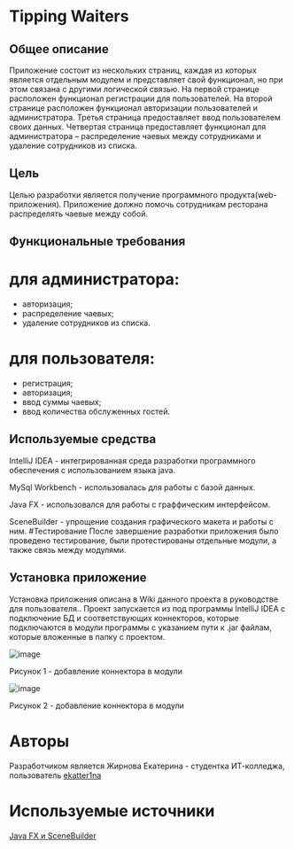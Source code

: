 # Tipping Waiters
## Общее описание 
Приложение состоит из нескольких страниц, каждая из которых является отдельным модулем и представляет свой функционал, но при этом связана с другими логической связью. На первой странице расположен функционал регистрации для пользователей. На второй странице расположен функционал авторизации пользователей и администратора. Третья страница предоставляет ввод пользователем своих данных. Четвертая страница предоставляет функционал для администратора – распределение чаевых между сотрудниками и удаление сотрудников из списка.
## Цель
Целью разработки является получение программного продукта(web-приложения). Приложение должно помочь сотрудникам ресторана распределять чаевые между собой.
## Функциональные требования
# для администратора: 
-	авторизация;
-	распределение чаевых;
-	удаление сотрудников из списка.
# для пользователя: 
-	регистрация;
-	авторизация;
- ввод суммы чаевых;
- ввод количества обслуженных гостей.
## Используемые средства
IntelliJ IDEA - интегрированная среда разработки программного обеспечения с использованием языка java.

MySql Workbench - использовалась для работы с базой данных.

Java FX - использовался для работы с граффическим интерфейсом.

SceneBuilder - упрощение создания графического макета и работы с ним. #Тестирование После завершение разработки приложения было проведено тестирование, были протестированы отдельные модули, а также связь между модулями.
## Установка приложение
Установка приложения описана в Wiki данного проекта в руководстве для пользователя.. Проект запускается из под программы IntelliJ IDEA с подключение БД и соответствующих коннекторов, которые подключаются в модули программы с указанием пути к .jar файлам, которые вложенные в папку с проектом.

![image](https://github.com/ekatter1na/tip_distribution/assets/98614159/36ea5b05-603f-4dee-acbc-0c578f38b1be)

Рисунок 1 - добавление коннектора в модули

![image](https://github.com/ekatter1na/tip_distribution/assets/98614159/77b02581-1776-4857-bbe1-dbd94152b1ec)

Рисунок 2 - добавление коннектора в модули
# Авторы
Разработчиком является Жирнова Екатерина - студентка ИТ-колледжа, пользователь [ekatter1na](https://github.com/ekatter1na)

# Используемые источники
[Java FX и SceneBuilder](https://habr.com/ru/post/474292/)

